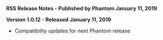 **RSS Release Notes - Published by Phantom January 11, 2019**


**Version 1.0.12 - Released January 11, 2019**

* Compatibility updates for next Phantom release
